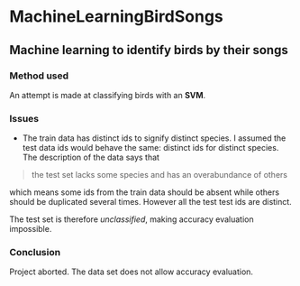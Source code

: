 # MachineLearningBirdSongs
## Machine learning to identify birds by their songs

### Method used
An attempt is made at classifying birds with an **SVM**.

### Issues
- The train data has distinct ids to signify distinct species. 
I assumed the test data ids would behave the same: distinct ids for distinct species.
The description of the data says that 
> the test set lacks some species and has an overabundance of others

which means some ids from the train data should be absent while others should be duplicated several times. However all the test test ids are distinct. 

The test set is therefore *unclassified*, making accuracy evaluation impossible.

### Conclusion
Project aborted. The data set does not allow accuracy evaluation. 
